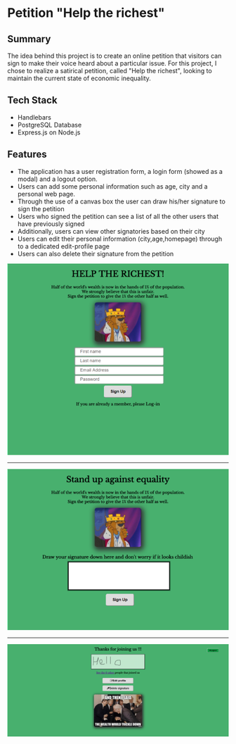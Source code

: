 # Petition "Help the richest"

## Summary
The idea behind this project is to create an online petition that visitors can sign to make their voice heard about a particular issue. For this project, I chose to realize a satirical petition, called "Help the richest", looking to maintain the current state of economic inequality.

## Tech Stack
* Handlebars
* PostgreSQL Database
* Express.js on Node.js

## Features
* The application has a user registration form, a login form (showed as a modal) and a logout option.
* Users can add some personal information such as age, city and a personal web page.
* Through the use of a canvas box the user can draw his/her signature to sign the petition
* Users who signed the petition can see a list of all the other users that have previously signed
* Additionally, users can view other signatories based on their city
* Users can edit their personal information (city,age,homepage) through to a dedicated edit-profile page
* Users can also delete their signature from the petition



![Petition Register](petition_registration.png)

****

![Petition Signature](petition_signature.png)

****

![Petition Thanks](petition_thanks.png)
